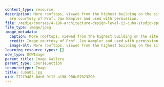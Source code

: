 ```yaml
---
content_type: resource
description: More rooftops, viewed from the highest building on the site. All images
  are courtesy of Prof. Jan Wampler and used with permission.
file: /media/courses/4-196-architecture-design-level-ii-cuba-studio-spring-2004/772794830de09f12a198908c07023290_cuba05.jpg
file_type: image/jpeg
image_metadata:
  caption: More rooftops, viewed from the highest building on the site.
  credit: Image courtesy of Prof. Jan Wampler and used with permission.
  image-alt: More rooftops, viewed from the highest building on the site.
learning_resource_types: []
ocw_type: OCWImage
parent_title: Image Gallery
parent_type: CourseSection
resourcetype: Image
title: cuba05.jpg
uid: 77279483-0de0-9f12-a198-908c07023290
---
```

